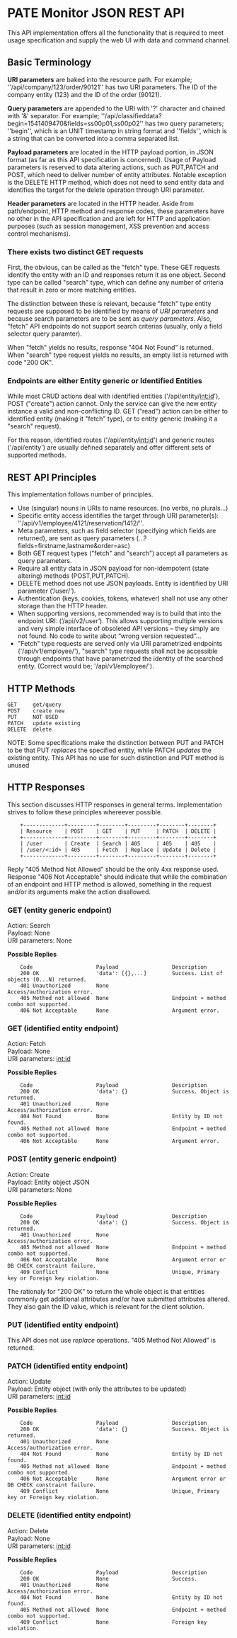 # PATE Monitor JSON REST API

This API implementation offers all the functionality that is required to meet usage specification and supply the web UI with data and command channel.

## Basic Terminology

**URI parameters** are baked into the resource path. For example; ''/api/company/123/order/90121'' has two URI parameters. The ID of the company entity (123) and the ID of the order (90121).

**Query parameters** are appended to the URI with '?' character and chained with '&' separator. For example; ''/api/classifieddata?begin=1541409470&fields=ss00p01,ss00p02'' has two query parameters; ''begin'', which is an UNIT timestamp in string format and ''fields'', which is a string that can be converted into a comma separated list.

**Payload parameters** are located in the HTTP payload portion, in JSON format (as far as this API specification is concerned). Usage of Payload parameters is reserved to data altering actions, such as PUT,PATCH and POST, which need to deliver number of entity attributes. Notable exception is the DELETE HTTP method, which does not need to send entity data and identifies the target for the delete operation through URI parameter.

**Header parameters** are located in the HTTP header. Aside from path/endpoint, HTTP method and response codes, these parameters have no other in the API specification and are left for HTTP and application purposes (such as session management, XSS prevention and access control mechanisms). 

### There exists two distinct GET requests

First, the obvious, can be called as the "fetch" type. These GET requests identify the entity with an ID and responses return it as one object. Second type can be called "search" type, which can define any number of criteria that result in zero or more matching entities.

The distinction between these is relevant, because "fetch" type entity requests are supposed to be identified by means of *URI parameters* and because search parameters are to be sent as *query parameters*. Also, "fetch" API endpoints do not support search criterias (usually, only a field selector query paramter).

When "fetch" yields no results, response "404 Not Found" is returned. When "search" type request yields no results, an empty list is returned with code "200 OK".

### Endpoints are either Entity generic or Identified Entities

While most CRUD actions deal with identified entities ('/api/entity/<int:id>'), POST ("create") action cannot. Only the service can give the new entity instance a valid and non-conflicting ID. GET ("read") action can be either to identified entity (making it "fetch" type), or to entity generic (making it a "search" request).

For this reason, identified routes ('/api/entity/<int:id>') and generic routes ('/api/entity') are usually defined separately and offer different sets of supported methods.

## REST API Principles

This implementation follows number of principles.

  * Use (singular) nouns in URIs to name resources. (no verbs, no plurals…)
  * Specific entity access identifies the target through URI parameter(s): ''/api/v1/employee/4121/reservation/1412/''.
  * Meta parameters, such as field selector (specifying which fields are returned), are sent
 as query parameters (…?fields=firstname,lastname&order=asc)
  * Both GET request types ("fetch" and "search") accept all parameters as query parameters.
  * Require all entity data in JSON payload for non-idempotent (state altering) methods (POST,PUT,PATCH).
  * DELETE method does not use JSON payloads. Entity is identified by URI parameter (‘/user/<id>’).
  * Authentication (keys, cookies, tokens, whatever) shall not use any other storage than the HTTP header.
  * When supporting versions, recommended way is to build that into the endpoint URI: (‘/api/v2/user’). This allows supporting multiple versions and very simple interface of obsoleted API versions – they simply are not found. No code to write about “wrong version requested”…
  * "Fetch" type requests are served only via URI parametrized endpoints ('/api/v1/employee/<id>'), "search" type requests shall not be accessible through endpoints that have parametrized the identity of the searched entity. (Correct would be; '/api/v1/employee/').

## HTTP Methods

    GET     get/query
    POST    create new
    PUT     NOT USED
    PATCH   update existing
    DELETE  delete

NOTE: Some specifications make the distinction between PUT and PATCH to be that PUT *replaces* the specified entity, while PATCH *updates* the existing entity. This API has no use for such distinction and PUT method is unused

## HTTP Responses

This section discusses HTTP responses in general terms. Implementation strives to follow these principles whereever possible.

        +-------------+---------+--------+---------+--------+--------+
        | Resource    | POST    | GET    | PUT     | PATCH  | DELETE |
        +-------------+---------+--------+---------+--------+--------+
        | /user       | Create  | Search | 405     | 405    | 405    |
        | /user/<:id> | 405     | Fetch  | Replace | Update | Delete |
        +-------------+---------+--------+---------+--------+--------+

Reply "405 Method Not Allowed" should be the only 4xx response used. Response "406 Not Acceptable" should indicate that while the combination of an endpoint and HTTP method is allowed, something in the request and/or its arguments make the action disallowed.

### GET (entity generic endpoint)

Action: Search  
Payload: None  
URI parameters: None

**Possible Replies**

        Code                    Payload                 Description
        200 OK                  'data': [{},...]        Success. List of objects (0...N) returned.
        401 Unauthorized        None                    Access/authorization error.
        405 Method not allowed  None                    Endpoint + method combo not supported.
        406 Not Acceptable      None                    Argument error.

### GET (identified entity endpoint)

Action: Fetch  
Payload: None  
URI parameters: <int:id>

**Possible Replies**

        Code                    Payload                 Description
        200 OK                  'data': {}              Success. Object is returned.
        401 Unauthorized        None                    Access/authorization error.
        404 Not Found           None                    Entity by ID not found.
        405 Method not allowed  None                    Endpoint + method combo not supported.
        406 Not Acceptable      None                    Argument error.

### POST (entity generic endpoint)

Action: Create  
Payload: Entity object JSON  
URI parameters: None

**Possible Replies**

        Code                    Payload                 Description
        200 OK                  'data': {}              Success. Object is returned.
        401 Unauthorized        None                    Access/authorization error.
        405 Method not allowed  None                    Endpoint + method combo not supported.
        406 Not Acceptable      None                    Argument error or DB CHECK constraint failure.
        409 Conflict            None                    Unique, Primary key or Foreign key violation.

The rationaly for "200 OK" to return the whole object is that entities commonly get additional attributes and/or have submitted attributes altered. They also gain the ID value, which is relevant for the client solution.

### PUT (identified entity endpoint)

This API does not use *replace* operations. "405 Method Not Allowed" is returned.

### PATCH (identified entity endpoint)

Action: Update  
Payload: Entity object (with only the attributes to be updated)  
URI parameters: <int:id>

**Possible Replies**

        Code                    Payload                 Description
        200 OK                  'data': {}              Success. Object is returned.
        401 Unauthorized        None                    Access/authorization error.
        404 Not Found           None                    Entity by ID not found.
        405 Method not allowed  None                    Endpoint + method combo not supported.
        406 Not Acceptable      None                    Argument error or DB CHECK constraint failure.
        409 Conflict            None                    Unique, Primary key or Foreign key violation.

### DELETE (identified entity endpoint)

Action: Delete  
Payload: None  
URI parameters: <int:id>

**Possible Replies**

        Code                    Payload                 Description
        200 OK                  None                    Success.
        401 Unauthorized        None                    Access/authorization error.
        404 Not Found           None                    Entity by ID not found.
        405 Method not allowed  None                    Endpoint + method combo not supported.
        409 Conflict            None                    Foreign key violation.


